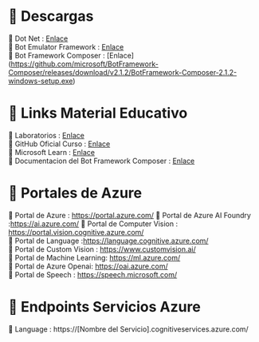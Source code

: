 
# 🔗 Descargas

📌 Dot Net : [Enlace](https://dotnet.microsoft.com/en-us/download)  
📌 Bot Emulator Framework : [Enlace](https://github.com/microsoft/BotFramework-Emulator/releases/download/v4.15.1/BotFramework-Emulator-4.15.1-windows-setup.exe)  
📌 Bot Framework Composer : [Enlace] (https://github.com/microsoft/BotFramework-Composer/releases/download/v2.1.2/BotFramework-Composer-2.1.2-windows-setup.exe)

# 🔗 Links Material Educativo

📌 Laboratorios : [Enlace](https://microsoftlearning.github.io/AI-102-AIEngineer/)  
📌 GitHub Oficial Curso : [Enlace](https://github.com/MicrosoftLearning/AI-102-AIEngineer)  
📌 Microsoft Learn : [Enlace](https://learn.microsoft.com/es-es/training/courses/ai-102t00)  
📌 Documentacion del Bot Framework Composer : [Enlace](https://learn.microsoft.com/en-us/composer/)

# 🔗 Portales de Azure

📌 Portal de Azure : https://portal.azure.com/
📌 Portal de Azure AI Foundry :https://ai.azure.com/
📌 Portal de Computer Vision : https://portal.vision.cognitive.azure.com/   
📌 Portal de Language :https://language.cognitive.azure.com/   
📌 Portal de Custom Vision : https://www.customvision.ai/   
📌 Portal de Machine Learning: https://ml.azure.com/   
📌 Portal de Azure Openai: https://oai.azure.com/   
📌 Portal de Speech : https://speech.microsoft.com/   

# 🔗  Endpoints Servicios Azure

📌 Language : https://[Nombre del Servicio].cognitiveservices.azure.com/
